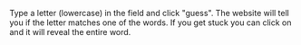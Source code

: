 Type a letter (lowercase) in the field and click "guess". The website will tell you if the letter matches one of the words. If you get stuck you can click on and it will reveal the entire word.
